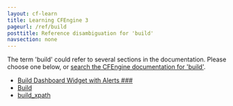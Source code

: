 ```yaml
---
layout: cf-learn
title: Learning CFEngine 3
pageurl: /ref/build
posttitle: Reference disambiguation for 'build'
navsection: none
---
```


The term 'build' could refer to several sections in the documentation. Please choose one below, or
[search the CFEngine documentation for 'build'](http://docs.cfengine.com/latest/search.html?q=build).

- [Build Dashboard Widget with Alerts \#\#\#](http://docs.cfengine.com/latest/examples-tutorials-report_inventory_remediate_sec_vulnerabilities.html#build-dashboard-widget-with-alerts-###)
- [Build](http://docs.cfengine.com/latest/guide-introduction-architecture-design.html#build)
- [build_xpath](http://docs.cfengine.com/latest/reference-promise-types-edit_xml.html#build_xpath)
